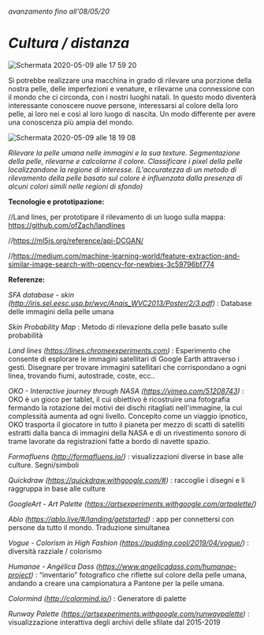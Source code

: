 _avanzamento fino all'08/05/20_
# _Cultura / distanza_  

![Schermata 2020-05-09 alle 17 59 20](https://user-images.githubusercontent.com/61871414/81478651-098b7f80-921f-11ea-9793-4c88248ba8c6.png)

Si potrebbe realizzare una macchina in grado di rilevare una porzione della nostra pelle, delle imperfezioni e venature, e rilevarne una connessione con il mondo che ci circonda, con i nostri luoghi natali. In questo modo diventerà interessante conoscere nuove persone, interessarsi al colore della loro pelle, ai loro nei e così al loro luogo di nascita. Un modo differente per avere una conoscenza più ampia del mondo.

![Schermata 2020-05-09 alle 18 19 08](https://user-images.githubusercontent.com/61871414/81479104-a0f1d200-9221-11ea-9cc4-5f9acdce259a.png)

_Rilevare la pelle umana nelle immagini e la sua texture. Segmentazione della pelle, rilevarne e calcolarne il colore. Classificare i pixel della pelle localizzandone la regione di interesse. (L'accuratezza di un metodo di rilevamento della pelle basato sul colore è influenzata dalla presenza di alcuni colori simili nelle regioni di sfondo)_

**Tecnologie e prototipazione:**

//Land lines, per prototipare il rilevamento di un luogo sulla mappa:  https://github.com/ofZach/landlines

//https://ml5js.org/reference/api-DCGAN/

//https://medium.com/machine-learning-world/feature-extraction-and-similar-image-search-with-opencv-for-newbies-3c59796bf774

**Referenze:**

_SFA database - skin (http://iris.sel.eesc.usp.br/wvc/Anais_WVC2013/Poster/2/3.pdf)_ : Database delle immagini della pelle umana

_Skin Probability Map_ : Metodo di rilevazione della pelle basato sulle probabilità

_Land lines (https://lines.chromeexperiments.com)_ : Esperimento che consente di esplorare le immagini satellitari di Google Earth attraverso i gesti. Disegnare per trovare immagini satellitari che corrispondano a ogni linea, trovando fiumi, autostrade, coste, ecc..

_OKO - Interactive journey through NASA (https://vimeo.com/51208743)_ : OKO è un gioco per tablet, il cui obiettivo è ricostruire una fotografia fermando la rotazione dei motivi dei dischi ritagliati nell'immagine, la cui complessità aumenta ad ogni livello. Concepito come un viaggio ipnotico, OKO trasporta il giocatore in tutto il pianeta per mezzo di scatti di satelliti estratti dalla banca di immagini della NASA e di un rivestimento sonoro di trame lavorate da registrazioni fatte a bordo di navette spazio.

_Formafluens (http://formafluens.io/)_ : visualizzazioni diverse in base alle culture. Segni/simboli

_Quickdraw (https://quickdraw.withgoogle.com/#)_ : raccoglie i disegni e li raggruppa in base alle culture

_GoogleArt - Art Palette (https://artsexperiments.withgoogle.com/artpalette/)_

_Ablo (https://ablo.live/#/landing/getstarted)_ : app per connettersi con persone da tutto il mondo. Traduzione simultanea

_Vogue - Colorism in High Fashion (https://pudding.cool/2019/04/vogue/)_ : diversità razziale / colorismo

_Humanae - Angélica Dass (https://www.angelicadass.com/humanae-project)_ : “inventario” fotografico che riflette sul colore della pelle umana, andando a creare una campionatura a Pantone per la pelle umana.

_Colormind (http://colormind.io/)_ : Generatore di palette

_Runway Palette (https://artsexperiments.withgoogle.com/runwaypalette)_ : visualizzazione interattiva degli archivi delle sfilate dal 2015-2019
